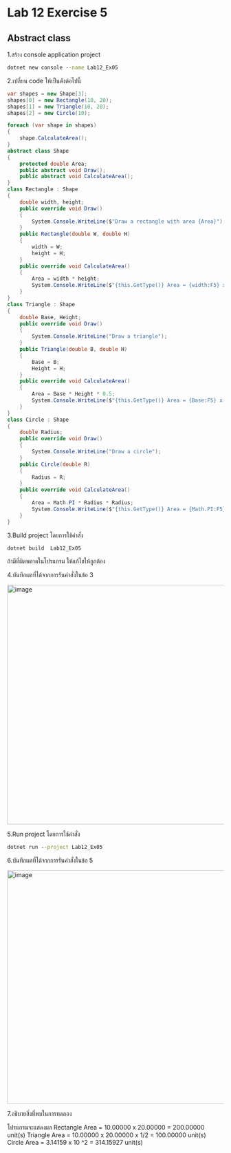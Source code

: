 # Lab 12 Exercise 5

## Abstract class

1.สร้าง console application project

```cmd
dotnet new console --name Lab12_Ex05
```

2.เปลี่ยน code ให้เป็นดังต่อไปนี้

```cs
var shapes = new Shape[3];
shapes[0] = new Rectangle(10, 20);
shapes[1] = new Triangle(10, 20);
shapes[2] = new Circle(10);

foreach (var shape in shapes)
{
    shape.CalculateArea();
} 
abstract class Shape
{
    protected double Area;
    public abstract void Draw();
    public abstract void CalculateArea();
}
class Rectangle : Shape
{
    double width, height;
    public override void Draw()
    {
        System.Console.WriteLine($"Draw a rectangle with area {Area}");
    }
    public Rectangle(double W, double H)
    {
        width = W;
        height = H;
    }
    public override void CalculateArea()
    {
        Area = width * height;
        System.Console.WriteLine($"{this.GetType()} Area = {width:F5} x {height:F5} = {Area:F5} unit(s)");
    }
}
class Triangle : Shape
{
    double Base, Height;
    public override void Draw()
    {
        System.Console.WriteLine("Draw a triangle");
    }
    public Triangle(double B, double H)
    {
        Base = B;
        Height = H;
    }
    public override void CalculateArea()
    {
        Area = Base * Height * 0.5;
        System.Console.WriteLine($"{this.GetType()} Area = {Base:F5} x {Height:F5} x 1/2  = {Area:F5} unit(s)");
    }
}
class Circle : Shape
{
    double Radius;
    public override void Draw()
    {
        System.Console.WriteLine("Draw a circle");
    }
    public Circle(double R)
    {
        Radius = R;
    }
    public override void CalculateArea()
    {
        Area = Math.PI * Radius * Radius;
        System.Console.WriteLine($"{this.GetType()} Area = {Math.PI:F5} x {Radius} ^2  = {Area:F5} unit(s)");
    }
}
```

3.Build project โดยการใช้คำสั่ง

```cmd
dotnet build  Lab12_Ex05
```

ถ้ามีที่ผิดพลาดในโปรแกรม ให้แก้ไขให้ถูกต้อง

4.บันทึกผลที่ได้จากการรันคำสั่งในข้อ 3

<img width="557" alt="image" src="https://github.com/chatladawongkanyon/03376836-OOP-2566-Lab-12/assets/144195963/cc95f05c-12a8-4652-9af5-44e0993f10c6">

5.Run project โดยการใช้คำสั่ง

```cmd
dotnet run --project Lab12_Ex05
```

6.บันทึกผลที่ได้จากการรันคำสั่งในข้อ 5

<img width="543" alt="image" src="https://github.com/chatladawongkanyon/03376836-OOP-2566-Lab-12/assets/144195963/ab401951-65bd-49bd-8277-99a623257494">

7.อธิบายสิ่งที่พบในการทดลอง

โปรแกรมจะแสดงผล
Rectangle Area = 10.00000 x 20.00000 = 200.00000 unit(s)
Triangle Area = 10.00000 x 20.00000 x 1/2 = 100.00000 unit(s)
Circle Area = 3.14159 x 10 ^2 = 314.15927 unit(s)
